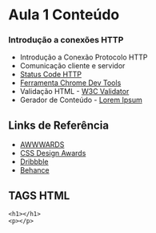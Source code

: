 # Aula 1 Conteúdo

### Introdução a conexões HTTP

* Introdução a Conexão Protocolo HTTP
* Comunicação cliente e servidor
* [Status Code HTTP](https://d1avok0lzls2w.cloudfront.net/img_uploads/seos-guide-to-http-status-codes.gif "")
* [Ferramenta Chrome Dev Tools](http://wpscholar.com/content/uploads/2015/07/chrome-network-tab.gif "")
* Validação HTML - [W3C Validator](https://validator.w3.org/ "")
* Gerador de Conteúdo - [Lorem Ipsum](http://br.lipsum.com/ "")

## Links de Referência

* [AWWWARDS](http://www.awwwards.com/ "")
* [CSS Design Awards](http://www.cssdesignawards.com/ "")
* [Dribbble](http://dribbble.com/ "")
* [Behance](https://www.behance.net/ "")

## TAGS HTML
```
<h1></h1>
<p></p>
```

